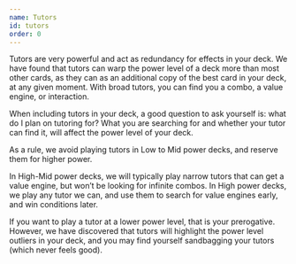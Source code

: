 ```yaml
---
name: Tutors
id: tutors
order: 0
---
```


Tutors are very powerful and act as redundancy for effects in your deck. We have found that tutors can warp the power level of a deck more than most other cards, as they can as an additional copy of the best card in your deck, at any given moment. With broad tutors, you can find you a combo, a value engine, or interaction.

When including tutors in your deck, a good question to ask yourself is: what do I plan on tutoring for? What you are searching for and whether your tutor can find it, will affect the power level of your deck.

As a rule, we avoid playing tutors in Low to Mid power decks, and reserve them for higher power.

In High-Mid power decks, we will typically play narrow tutors that can get a value engine, but won’t be looking for infinite combos. In High power decks, we play any tutor we can, and use them to search for value engines early, and win conditions later.

If you want to play a tutor at a lower power level, that is your prerogative. However, we have discovered that tutors will highlight the power level outliers in your deck, and you may find yourself sandbagging your tutors (which never feels good).
